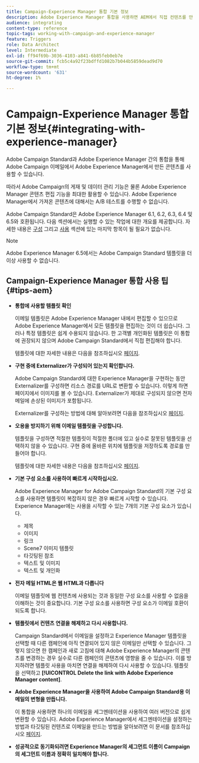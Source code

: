 ```yaml
---
title: Campaign-Experience Manager 통합 기본 정보
description: Adobe Experience Manager 통합을 사용하면 AEM에서 직접 컨텐츠를 만들고 나중에 Adobe Campaign에서 사용할 수 있습니다.
audience: integrating
content-type: reference
topic-tags: working-with-campaign-and-experience-manager
feature: Triggers
role: Data Architect
level: Intermediate
exl-id: ff94f69b-3036-4103-a841-6b85feb0eb7e
source-git-commit: fcb5c4a92f23bdffd1082b7b044b5859dead9d70
workflow-type: tm+mt
source-wordcount: '631'
ht-degree: 1%

---
```


# Campaign-Experience Manager 통합 기본 정보{#integrating-with-experience-manager}

Adobe Campaign Standard과 Adobe Experience Manager 간의 통합을 통해 Adobe Campaign 이메일에서 Adobe Experience Manager에서 만든 콘텐츠를 사용할 수 있습니다.

따라서 Adobe Campaign의 게재 및 데이터 관리 기능은 물론 Adobe Experience Manager 콘텐츠 편집 기능을 최대한 활용할 수 있습니다. Adobe Experience Manager에서 가져온 콘텐츠에 대해서는 A/B 테스트를 수행할 수 없습니다.

Adobe Campaign Standard은 Adobe Experience Manager 6.1, 6.2, 6.3, 6.4 및 6.5와 호환됩니다. 다음 섹션에서는 실행할 수 있는 작업에 대한 개요를 제공합니다. 자세한 내용은 [구성](https://experienceleague.adobe.com/docs/experience-manager-65/administering/integration/campaignstandard.html) 그리고 [사용](https://experienceleague.adobe.com/docs/experience-manager-65/authoring/aem-adobe-campaign/campaign.html) 섹션에 있는 마지막 항목이 될 필요가 없습니다.

>[!NOTE]
>
> Adobe Experience Manager 6.5에서는 Adobe Campaign Standard 템플릿을 더 이상 사용할 수 없습니다.

## Campaign-Experience Manager 통합 사용 팁 {#tips-aem}

* **통합에 사용할 템플릿 확인**

   이메일 템플릿은 Adobe Experience Manager 내에서 편집할 수 있으므로 Adobe Experience Manager에서 모든 템플릿을 편집하는 것이 더 쉽습니다. 그러나 특정 템플릿은 쉽게 수용되지 않습니다. 한 고객별 개인화된 템플릿은 이 통합에 권장되지 않으며 Adobe Campaign Standard에서 직접 편집해야 합니다.

   템플릿에 대한 자세한 내용은 다음을 참조하십시오 [페이지](https://experienceleague.adobe.com/docs/experience-manager-65/developing/platform/templates/templates.html).

* **구현 중에 Externalizer가 구성되어 있는지 확인합니다.**

   Adobe Campaign Standard에 대한 Experience Manager을 구현하는 동안 Externalizer를 구성하면 리소스 경로를 URL로 변환할 수 있습니다. 이렇게 하면 페이지에서 이미지를 볼 수 있습니다. Externalizer가 제대로 구성되지 않으면 전자 메일에 손상된 이미지가 포함됩니다.

   Externalizer를 구성하는 방법에 대해 알아보려면 다음을 참조하십시오 [페이지](https://experienceleague.adobe.com/docs/experience-manager-65/developing/platform/externalizer.html).

* **오용을 방지하기 위해 이메일 템플릿을 구성합니다.**

   템플릿을 구성하면 적절한 템플릿이 적절한 폴더에 있고 실수로 잘못된 템플릿을 선택하지 않을 수 있습니다. 구현 중에 올바른 위치에 템플릿을 저장하도록 경로를 만들어야 합니다.

   템플릿에 대한 자세한 내용은 다음을 참조하십시오 [페이지](https://experienceleague.adobe.com/docs/experience-manager-65/developing/platform/templates/templates.html#template-availability).

* **기본 구성 요소를 사용하여 빠르게 시작하십시오.**

   Adobe Experience Manager for Adobe Campaign Standard의 기본 구성 요소를 사용하면 템플릿이 복잡하지 않은 경우 빠르게 시작할 수 있습니다.
Experience Manager에는 사용을 시작할 수 있는 7개의 기본 구성 요소가 있습니다.

   * 제목
   * 이미지
   * 링크
   * Scene7 이미지 템플릿
   * 타깃팅된 참조
   * 텍스트 및 이미지
   * 텍스트 및 개인화

* **전자 메일 HTML은 웹 HTML과 다릅니다**

   이메일 템플릿에 웹 컨텐츠에 사용되는 것과 동일한 구성 요소를 사용할 수 없음을 이해하는 것이 중요합니다. 기본 구성 요소를 사용하면 구성 요소가 이메일 호환이 되도록 합니다.

* **템플릿에서 컨텐츠 연결을 해제하고 다시 사용합니다.**

   Campaign Standard에서 이메일을 설정하고 Experience Manager 템플릿을 선택할 때 다른 캠페인에 아직 연결되어 있지 않은 이메일만 선택할 수 있습니다. 그렇지 않으면 한 캠페인과 새로 고침에 대해 Adobe Experience Manager의 콘텐츠를 변경하는 경우 실수로 다른 캠페인의 콘텐츠에 영향을 줄 수 있습니다.
이를 방지하려면 템플릿 사용을 마치면 연결을 해제하여 다시 사용할 수 있습니다. 템플릿을 선택하고 **[!UICONTROL Delete the link with Adobe Experience Manager content]**.

* **Adobe Experience Manager을 사용하여 Adobe Campaign Standard용 이메일의 변형을 만듭니다.**

   이 통합을 사용하면 하나의 이메일을 세그멘테이션을 사용하여 여러 버전으로 쉽게 변환할 수 있습니다.
Adobe Experience Manager에서 세그멘테이션을 설정하는 방법과 타깃팅된 컨텐츠로 이메일을 만드는 방법을 알아보려면 이 문서를 참조하십시오 [페이지](https://experienceleague.adobe.com/docs/experience-manager-65/authoring/aem-adobe-campaign/target-adobe-campaign.html#setting-up-segmentation-in-aem).

* **성공적으로 동기화되려면 Experience Manager의 세그먼트 이름이 Campaign의 세그먼트 이름과 정확히 일치해야 합니다.**
